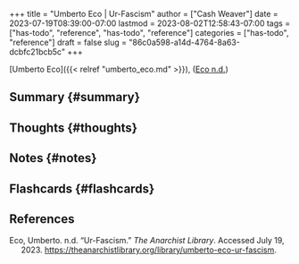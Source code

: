 +++
title = "Umberto Eco | Ur-Fascism"
author = ["Cash Weaver"]
date = 2023-07-19T08:39:00-07:00
lastmod = 2023-08-02T12:58:43-07:00
tags = ["has-todo", "reference", "has-todo", "reference"]
categories = ["has-todo", "reference"]
draft = false
slug = "86c0a598-a14d-4764-8a63-dcbfc21bcb5c"
+++

[Umberto Eco]({{< relref "umberto_eco.md" >}}), (<a href="#citeproc_bib_item_1">Eco n.d.</a>)


## Summary {#summary}


## Thoughts {#thoughts}


## Notes {#notes}


## Flashcards {#flashcards}

## References

<style>.csl-entry{text-indent: -1.5em; margin-left: 1.5em;}</style><div class="csl-bib-body">
  <div class="csl-entry"><a id="citeproc_bib_item_1"></a>Eco, Umberto. n.d. “Ur-Fascism.” <i>The Anarchist Library</i>. Accessed July 19, 2023. <a href="https://theanarchistlibrary.org/library/umberto-eco-ur-fascism">https://theanarchistlibrary.org/library/umberto-eco-ur-fascism</a>.</div>
</div>
